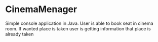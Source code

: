 # CinemaMenager
Simple console application in Java.
User is able to book seat in cinema room.
If wanted place is taken user is getting information  that place is already taken
